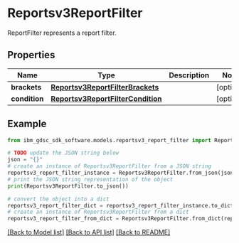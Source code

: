 # Reportsv3ReportFilter

ReportFilter represents a report filter.

## Properties

Name | Type | Description | Notes
------------ | ------------- | ------------- | -------------
**brackets** | [**Reportsv3ReportFilterBrackets**](Reportsv3ReportFilterBrackets.md) |  | [optional] 
**condition** | [**Reportsv3ReportFilterCondition**](Reportsv3ReportFilterCondition.md) |  | [optional] 

## Example

```python
from ibm_gdsc_sdk_software.models.reportsv3_report_filter import Reportsv3ReportFilter

# TODO update the JSON string below
json = "{}"
# create an instance of Reportsv3ReportFilter from a JSON string
reportsv3_report_filter_instance = Reportsv3ReportFilter.from_json(json)
# print the JSON string representation of the object
print(Reportsv3ReportFilter.to_json())

# convert the object into a dict
reportsv3_report_filter_dict = reportsv3_report_filter_instance.to_dict()
# create an instance of Reportsv3ReportFilter from a dict
reportsv3_report_filter_from_dict = Reportsv3ReportFilter.from_dict(reportsv3_report_filter_dict)
```
[[Back to Model list]](../README.md#documentation-for-models) [[Back to API list]](../README.md#documentation-for-api-endpoints) [[Back to README]](../README.md)


